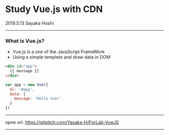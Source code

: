 # Study Vue.js with CDN

2019.5.13
Sayaka Hoshi

---

### What is Vue.js?

- Vue.js is a one of the JavaScript FrameWork
- Using a simple templete and draw data in DOM

```html
<div id="app">
  {{ message }}
</div>
```
```js
var app = new Vue({
  el: '#app',
  data: {
    message: 'Hello Vue!'
  }
})
```

---

opne url: https://gitpitch.com/Yasaka-H/ForLab-VueJS


---
